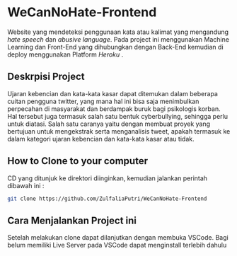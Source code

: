# WeCanNoHate-Frontend
Website yang mendeteksi penggunaan kata atau kalimat yang mengandung <i>hate speech</i> dan <i>abusive language</i>. 
Pada project ini menggunakan Machine Learning dan Front-End yang dihubungkan dengan Back-End kemudian di deploy menggunakan Platform <i> Heroku </i>.

## Deskrpisi Project
<p> Ujaran kebencian dan kata-kata kasar dapat ditemukan dalam beberapa cuitan pengguna twitter, yang mana hal ini bisa saja menimbulkan perpecahan di masyarakat dan berdampak
buruk bagi psikologis korban. Hal tersebut juga termasuk salah satu bentuk cyberbullying, sehingga perlu untuk diatasi. Salah satu caranya yaitu dengan membuat proyek yang bertujuan
untuk mengekstrak serta menganalisis tweet, apakah termasuk ke dalam kategori ujaran kebencian dan kata-kata kasar atau tidak.</p>

## How to Clone to your computer
CD yang ditunjuk ke direktori diinginkan, kemudian jalankan perintah dibawah ini :

```bash
git clone https://github.com/ZulfaliaPutri/WeCanNoHate-Frontend
```

## Cara Menjalankan Project ini
Setelah melakukan clone dapat dilanjutkan dengan membuka VSCode. Bagi belum memiliki Live Server pada VSCode dapat menginstall terlebih dahulu 
